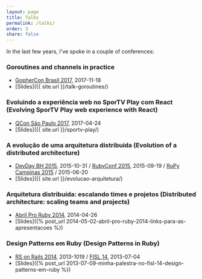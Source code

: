 ```yaml
---
layout: page
title: Talks
permalink: /talks/
order: 3
share: false
---
```


In the last few years, I've spoke in a couple of conferences:

### Goroutines and channels in practice

- [GopherCon Brasil 2017](https://2017.gopherconbr.org/), 2017-11-18
- [Slides]({{ site.url }}/talk-goroutines/)

### Evoluindo a experiência web no SporTV Play com React (Evolving SporTV Play web experience with React)

- [QCon São Paulo 2017](http://qconsp.com/presentation/evoluindo-experiencia-web-no-sportv-play-com-react), 2017-04-24
- [Slides]({{ site.url }}/sportv-play/)


### A evolução de uma arquitetura distribuída (Evolution of a distributed architecture)

- [DevDay BH 2015](http://devday.devisland.com/), 2015-10-31 / [RubyConf 2015](http://rubyconf.com.br), 2015-09-19 / [RuPy Campinas 2015](http://campinas.rupy.com.br/) / 2015-06-20
- [Slides]({{ site.url }}/evolucao-arquitetura/)


### Arquitetura distribuída: escalando times e projetos (Distributed architecture: scaling teams and projects)

- [Abril Pro Ruby 2014](http://tropicalrb.com/2014/pt/), 2014-04-26
- [Slides]({% post_url 2014-05-02-abril-pro-ruby-2014-links-para-as-apresentacoes %})


### Design Patterns em Ruby (Design Patterns in Ruby)

- [RS on Rails 2014](http://lanyrd.com/2013/rsonrails/), 2013-1019 / [FISL 14](http://softwarelivre.org/fisl14), 2013-07-04
- [Slides]({% post_url 2013-07-09-minha-palestra-no-fisl-14-design-patterns-em-ruby %})
